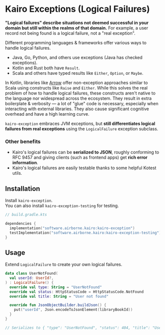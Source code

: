 # Kairo Exceptions (Logical Failures)

**"Logical failures" describe situations not deemed successful in your domain
but still within the realms of that domain.**
For example, a user record not being found is a logical failure, not a "real exception".

Different programming languages & frameworks offer various ways to handle logical failures.

- Java, Go, Python, and others use exceptions (Java has checked exceptions).
- Kotlin and Rust both have `Result`.
- Scala and others have typed results like `Either`, `Option`, or `Maybe`.

In Kotlin, libraries like [Arrow](https://arrow-kt.io/learn/typed-errors/working-with-typed-errors/)
offer non-exception approaches similar to Scala using constructs like `Raise` and `Either`.
While this solves the real problem of how to handle logical failures,
these constructs aren't native to the language nor widespread across the ecosystem.
They result in extra boilerplate & verbosity —
a lot of "glue" code is necessary, especially when interacting with external libraries.
They also cause significant cognitive overhead and have a high learning curve.

`kairo-exception` embraces JVM exceptions,
but **still differentiates logical failures from real exceptions**
using the `LogicalFailure` exception subclass.

### Other benefits

- Kairo's logical failures can be **serialized to JSON**,
  roughly conforming to RFC 9457
  and giving clients (such as frontend apps) get **rich error information**.
- Kairo's logical failures are easily testable
  thanks to some helpful Kotest utils.

## Installation

Install `kairo-exception`.\
You can also install `kairo-exception-testing` for testing.

```kotlin
// build.gradle.kts

dependencies {
  implementation("software.airborne.kairo:kairo-exception")
  testImplementation("software.airborne.kairo:kairo-exception-testing")
}
```

## Usage

Extend `LogicalFailure` to create your own logical failures.

```kotlin
data class UserNotFound(
  val userId: UserId?,
) : LogicalFailure() {
  override val type: String = "UserNotFound"
  override val status: HttpStatusCode = HttpStatusCode.NotFound
  override val title: String = "User not found"

  override fun JsonObjectBuilder.buildJson() {
    put("userId", Json.encodeToJsonElement(libraryBookId))
  }
}

// Serializes to { "type": "UserNotFound", "status": 404, "title": "User not found", "detail": null, "userId": "..." }
```
